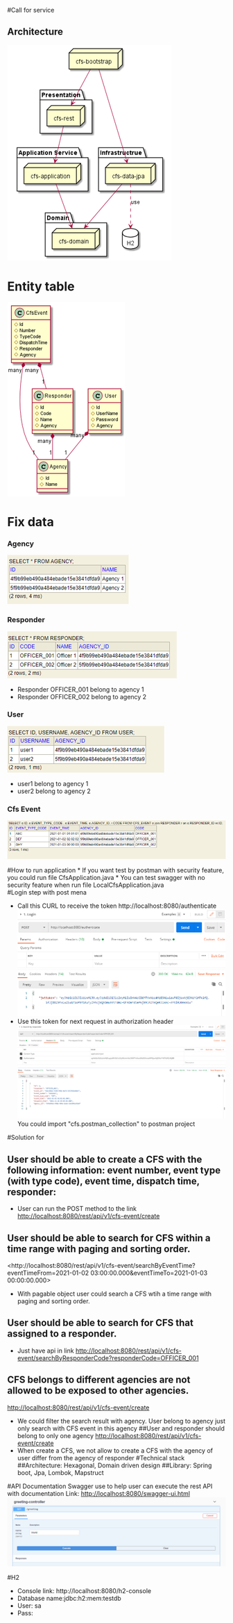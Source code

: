 #Call for service

## Architecture
![Screenshot](Architecture.png)

# Entity table
![Screenshot](Domain.png)

# Fix data
### Agency <br/>
![Screenshot](fix_data_agency.png)
### Responder <br/>
![Screenshot](fix_data_responder.png)
* Responder OFFICER_001 belong to agency 1
* Responder OFFICER_002 belong to agency 2
### User <br/>
![Screenshot](fix_data_user.png)
* user1 belong to agency 1
* user2 belong to agency 2
### Cfs Event <br/>
![Screenshot](fix_data_cfs_event.png)

#How to run application
    * If you want test by postman with security feature, you could run file CfsApplication.java
    * You can test swagger with no security feature when run file LocalCfsApplication.java   
#Login step with post mena
* Call this CURL to receive the token
  http://localhost:8080/authenticate
  ![Screenshot](login.png)
* Use this token for next request in authorization header
![Screenshot](use-token-in-header.png)  
 You could import "cfs.postman_collection" to postman project   


#Solution for 
##  User should be able to create a CFS with the following information: event number, event type (with type code), event time, dispatch time, responder:
- User can run the POST method to the link <http://localhost:8080/rest/api/v1/cfs-event/create>
## User should be able to search for CFS within a time range with paging and sorting order.
<http://localhost:8080/rest/api/v1/cfs-event/searchByEventTime?eventTimeFrom=2021-01-02 03:00:00.000&eventTimeTo=2021-01-03 00:00:00.000>

- With pagable object user could search a CFS wtih a time range with paging and sorting order.
## User should be able to search for CFS that assigned to a responder.
- Just have api in link <http://localhost:8080/rest/api/v1/cfs-event/searchByResponderCode?responderCode=OFFICER_001>
## CFS belongs to different agencies are not allowed to be exposed to other agencies.
<http://localhost:8080/rest/api/v1/cfs-event/create>
- We could filter the search result with agency. User belong to agency just only search with CFS event in this agency
##User and responder should belong to only one agency
<http://localhost:8080/rest/api/v1/cfs-event/create>
- When create a CFS, we not allow to create a CFS with the agency of user differ from the agency of responder
#Technical stack
##Architecture: Hexagonal, Domain driven design
##Library: Spring boot, Jpa, Lombok, Mapstruct

#API  Documentation
Swagger use to help user can execute the rest API with documentation
Link: <http://localhost:8080/swagger-ui.html>
![Screenshot](swagger.png)

#H2
* Console link: http://localhost:8080/h2-console
* Database name:jdbc:h2:mem:testdb
* User: sa
* Pass: